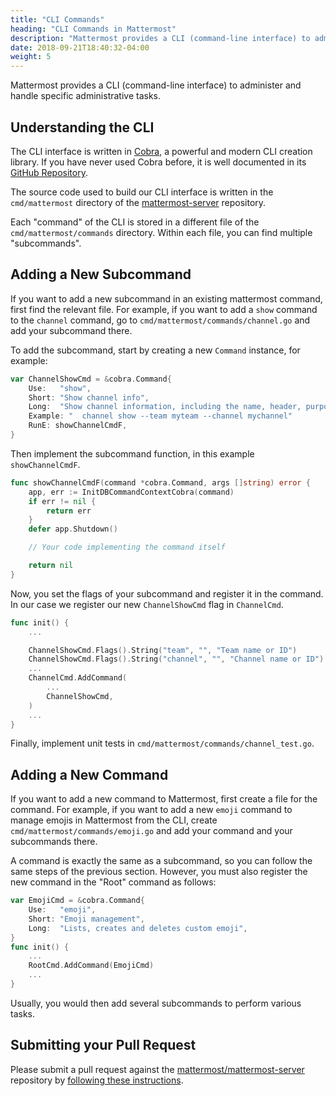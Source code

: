 ```yaml
---
title: "CLI Commands"
heading: "CLI Commands in Mattermost"
description: "Mattermost provides a CLI (command-line interface) to administer and handle specific administrative tasks."
date: 2018-09-21T18:40:32-04:00
weight: 5
---
```


Mattermost provides a CLI (command-line interface) to administer and handle specific administrative tasks.

## Understanding the CLI

The CLI interface is written in [Cobra](https://github.com/spf13/cobra), a
powerful and modern CLI creation library. If you have never used Cobra before, it is
well documented in its [GitHub Repository](https://github.com/spf13/cobra).

The source code used to build our CLI interface is written in the `cmd/mattermost` directory of the [mattermost-server](https://github.com/mattermost/mattermost-server) repository.

Each "command" of the CLI is stored in a different file of the
`cmd/mattermost/commands` directory. Within each file, you can find
multiple "subcommands".

## Adding a New Subcommand

If you want to add a new subcommand in an existing mattermost command, first find the relevant file. For example, if you want to add a `show` command to
the `channel` command, go to `cmd/mattermost/commands/channel.go` and add your subcommand there.

To add the subcommand, start by creating a new `Command` instance, for example:

```go
var ChannelShowCmd = &cobra.Command{
    Use:   "show",
    Short: "Show channel info",
    Long:  "Show channel information, including the name, header, purpose and the number of members.",
    Example: "  channel show --team myteam --channel mychannel"
    RunE: showChannelCmdF,
}
```

Then implement the subcommand function, in this example `showChannelCmdF`.

```go
func showChannelCmdF(command *cobra.Command, args []string) error {
    app, err := InitDBCommandContextCobra(command)
    if err != nil {
        return err
    }
    defer app.Shutdown()

    // Your code implementing the command itself

    return nil
}
```

Now, you set the flags of your subcommand and register it in the command. In our case we register our new `ChannelShowCmd` flag in `ChannelCmd`.

```go
func init() {
    ...

    ChannelShowCmd.Flags().String("team", "", "Team name or ID")
    ChannelShowCmd.Flags().String("channel", "", "Channel name or ID")
    ...
    ChannelCmd.AddCommand(
        ...
        ChannelShowCmd,
    )
    ...
}
```

Finally, implement unit tests in `cmd/mattermost/commands/channel_test.go`.

## Adding a New Command

If you want to add a new command to Mattermost, first create a file for the command.
For example, if you want to add a new `emoji` command to manage emojis in
Mattermost from the CLI, create `cmd/mattermost/commands/emoji.go`
and add your command and your subcommands there.

A command is exactly the same as a subcommand, so you can follow the same
steps of the previous section. However, you must also register the new command in the
"Root" command as follows:

```go
var EmojiCmd = &cobra.Command{
    Use:   "emoji",
    Short: "Emoji management",
    Long:  "Lists, creates and deletes custom emoji",
}
func init() {
    ...
    RootCmd.AddCommand(EmojiCmd)
    ...
}
```

Usually, you would then add several subcommands to perform various tasks.

## Submitting your Pull Request

Please submit a pull request against the [mattermost/mattermost-server](https://github.com/mattermost/mattermost-server) repository by [following these instructions](/contribute/server/developer-workflow/).
